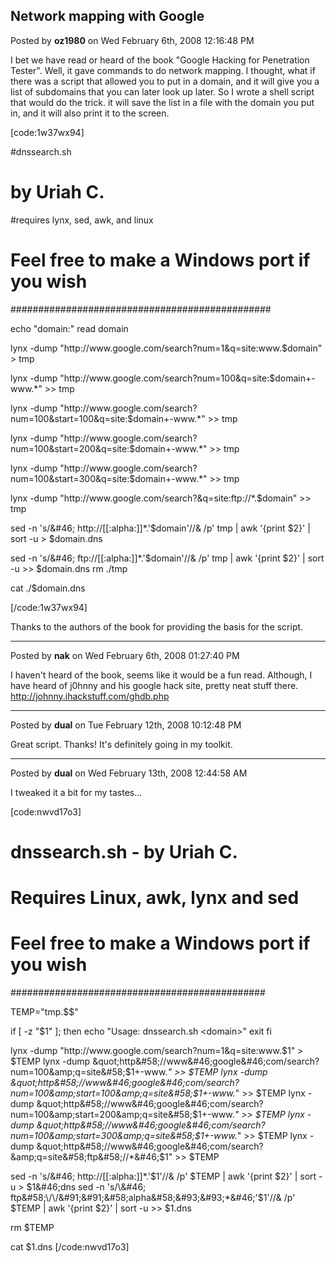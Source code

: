 ## Network mapping with Google
Posted by **oz1980** on Wed February 6th, 2008 12:16:48 PM

I bet we have read or heard of the book &quot;Google Hacking for Penetration Tester&quot;. Well, it gave commands to do network mapping. I thought, what if there was a script that allowed you to put in a domain, and it will give you a list of subdomains that you can later look up later. So I wrote a shell script that would do the trick. it will save the list in a file with the domain you put in, and it will also print it to the screen. 

[code:1w37wx94]

#dnssearch&#46;sh
#    by Uriah C&#46;
#requires lynx, sed, awk, and linux
#  Feel free to make a Windows port if you wish
###############################################

echo &quot;domain&#58;&quot;
read domain

lynx -dump &quot;http&#58;//www&#46;google&#46;com/search?num=1&amp;q=site&#58;www&#46;$domain&quot; &gt; tmp

lynx -dump &quot;http&#58;//www&#46;google&#46;com/search?num=100&amp;q=site&#58;$domain+-www&#46;*&quot; &gt;&gt; tmp

lynx -dump &quot;http&#58;//www&#46;google&#46;com/search?num=100&amp;start=100&amp;q=site&#58;$domain+-www&#46;*&quot; &gt;&gt; tmp

lynx -dump &quot;http&#58;//www&#46;google&#46;com/search?num=100&amp;start=200&amp;q=site&#58;$domain+-www&#46;*&quot; &gt;&gt; tmp

lynx -dump &quot;http&#58;//www&#46;google&#46;com/search?num=100&amp;start=300&amp;q=site&#58;$domain+-www&#46;*&quot; &gt;&gt; tmp

lynx -dump &quot;http&#58;//www&#46;google&#46;com/search?&amp;q=site&#58;ftp&#58;//*&#46;$domain&quot; &gt;&gt; tmp

sed -n 's/\&#46; http&#58;\/\/&#91;&#91;&#58;alpha&#58;&#93;&#93;*&#46;'$domain'\//&amp; /p' tmp | awk '{print $2}' | sort -u &gt; $domain&#46;dns

sed -n 's/\&#46; ftp&#58;\/\/&#91;&#91;&#58;alpha&#58;&#93;&#93;*&#46;'$domain'\//&amp; /p' tmp | awk '{print $2}' | sort -u &gt;&gt; $domain&#46;dns
rm &#46;/tmp

cat &#46;/$domain&#46;dns

[/code:1w37wx94]

Thanks to the authors of the book for providing the basis for the script.

--------------------------------------------------------------------------------

Posted by **nak** on Wed February 6th, 2008 01:27:40 PM

I haven't heard of the book, seems like it would be a fun read.  Although, I have heard of j0hnny and his google hack site, pretty neat stuff there. <!-- m --><a class="postlink" href="http://johnny.ihackstuff.com/ghdb.php">http://johnny.ihackstuff.com/ghdb.php</a><!-- m -->

--------------------------------------------------------------------------------

Posted by **dual** on Tue February 12th, 2008 10:12:48 PM

Great script.  Thanks!  It's definitely going in my toolkit.

--------------------------------------------------------------------------------

Posted by **dual** on Wed February 13th, 2008 12:44:58 AM

I tweaked it a bit for my tastes...

[code:nwvd17o3]
# dnssearch&#46;sh - by Uriah C&#46;
#
# Requires Linux, awk, lynx and sed
#
# Feel free to make a Windows port if you wish
##############################################

TEMP=&quot;tmp&#46;$$&quot;

if &#91; -z &quot;$1&quot; &#93;; then
        echo &quot;Usage&#58; dnssearch&#46;sh &lt;domain&gt;&quot;
        exit
fi

lynx -dump &quot;http&#58;//www&#46;google&#46;com/search?num=1&amp;q=site&#58;www&#46;$1&quot; &gt; $TEMP
lynx -dump &quot;http&#58;//www&#46;google&#46;com/search?num=100&amp;q=site&#58;$1+-www&#46;*&quot; &gt;&gt; $TEMP
lynx -dump &quot;http&#58;//www&#46;google&#46;com/search?num=100&amp;start=100&amp;q=site&#58;$1+-www&#46;*&quot; &gt;&gt; $TEMP
lynx -dump &quot;http&#58;//www&#46;google&#46;com/search?num=100&amp;start=200&amp;q=site&#58;$1+-www&#46;*&quot; &gt;&gt; $TEMP
lynx -dump &quot;http&#58;//www&#46;google&#46;com/search?num=100&amp;start=300&amp;q=site&#58;$1+-www&#46;*&quot; &gt;&gt; $TEMP
lynx -dump &quot;http&#58;//www&#46;google&#46;com/search?&amp;q=site&#58;ftp&#58;//*&#46;$1&quot; &gt;&gt; $TEMP

sed -n 's/\&#46; http&#58;\/\/&#91;&#91;&#58;alpha&#58;&#93;&#93;*&#46;'$1'\//&amp; /p' $TEMP | awk '{print $2}' | sort -u &gt; $1&#46;dns
sed -n 's/\&#46; ftp&#58;\/\/&#91;&#91;&#58;alpha&#58;&#93;&#93;*&#46;'$1'\//&amp; /p' $TEMP | awk '{print $2}' | sort -u &gt;&gt; $1&#46;dns

rm $TEMP

cat $1&#46;dns
[/code:nwvd17o3]
